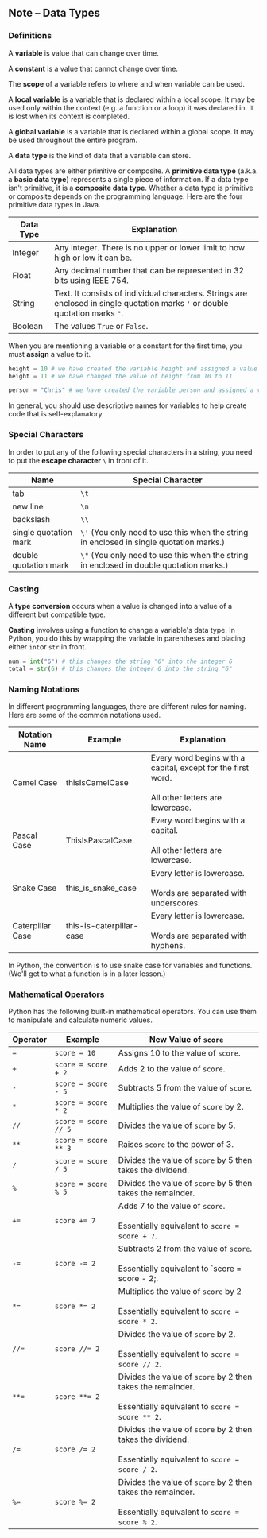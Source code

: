 ## Note – Data Types

### Definitions

A **variable** is value that can change over time. 

A **constant** is a value that cannot change over time. 

The **scope** of a variable refers to where and when variable can be used.

A **local variable** is a variable that is declared within a local scope. It may be used only within the context (e.g. a function or a loop) it was declared in. It is lost when its context is completed.

A **global variable** is a variable that is declared within a global scope. It may be used throughout the entire program.

A **data type** is the kind of data that a variable can store.

All data types are either primitive or composite. A **primitive data type** (a.k.a. a **basic data type**) represents a single piece of information. If a data type isn't primitive, it is a **composite data type**. Whether a data type is primitive or composite depends on the programming language. Here are the four primitive data types in Java. 

| Data Type | Explanation                                                  |
| --------- | ------------------------------------------------------------ |
| Integer   | Any integer. There is no upper or lower limit to how high or low it can be. |
| Float     | Any decimal number that can be represented in 32 bits using IEEE 754. |
| String    | Text.  It consists of individual characters. Strings are enclosed in single quotation marks `'` or double quotation marks `"`. |
| Boolean   | The values `True` or `False`.                                |

When you are mentioning a variable or a constant for the first time, you must **assign** a value to it.

```python
height = 10 # we have created the variable height and assigned a value of 10 to it
height = 11 # we have changed the value of height from 10 to 11

person = "Chris" # we have created the variable person and assigned a value of "Chris" to it
```
In general, you should use descriptive names for variables to help create code that is self-explanatory.

### Special Characters

In order to put any of the following special characters in a string, you need to put the **escape character** ``\`` in front of it.

| Name                  | Special Character                                            |
| --------------------- | ------------------------------------------------------------ |
| tab                   | `\t`                                                         |
| new line              | `\n`                                                         |
| backslash             | `\\`                                                         |
| single quotation mark | `\'` (You only need to use this when the string in enclosed in single quotation marks.) |
| double quotation mark | `\"` (You only need to use this when the string in enclosed in double quotation marks.) |

### Casting

A **type conversion** occurs when a value is changed into a value of a different but compatible type. 

**Casting** involves using a function to change a variable's data type. In Python, you do this by wrapping the variable in parentheses and placing either `int`or `str` in front.

```python
num = int("6") # this changes the string "6" into the integer 6
total = str(6) # this changes the integer 6 into the string "6"
```

### Naming Notations

In different programming languages, there are different rules for naming. Here are some of the common notations used.

| Notation Name    | Example                  | Explanation                                                  |
| ---------------- | ------------------------ | ------------------------------------------------------------ |
| Camel Case       | thisIsCamelCase          | Every word begins with a capital, except for the first word.<br/><br/>All other letters are lowercase. |
| Pascal Case      | ThisIsPascalCase         | Every word begins with a capital.<br/><br/>All other letters are lowercase. |
| Snake Case       | this_is_snake_case       | Every letter is lowercase.<br/><br/>Words are separated with underscores. |
| Caterpillar Case | this-is-caterpillar-case | Every letter is lowercase.<br/><br/>Words are separated with hyphens. |

In Python, the convention is to use snake case for variables and functions. (We'll get to what a function is in a later lesson.)


### Mathematical Operators

Python has the following built-in mathematical operators. You can use them to manipulate and calculate numeric values.

| Operator | Example              | New Value of `score`                                         |
| -------- | -------------------- | ------------------------------------------------------------ |
| `=`      | `score = 10`         | Assigns 10 to the value of `score`.                          |
| `+`      | `score = score + 2`  | Adds 2 to the value of `score`.                              |
| `-`      | `score = score - 5`  | Subtracts 5 from the value of `score`.                       |
| `*`      | `score = score * 2`  | Multiplies the value of `score` by 2.                        |
| `//`     | `score = score // 5` | Divides the value of `score` by 5.                           |
| `**`     | `score = score ** 3` | Raises `score` to the power of 3.                            |
| `/`      | `score = score / 5`  | Divides the value of `score` by 5 then takes the dividend.   |
| `%`      | `score = score % 5`  | Divides the value of `score` by 5 then takes the remainder.  |
| `+=`     | `score += 7`         | Adds 7 to the value of `score`.<br><br/>Essentially equivalent to `score = score + 7`. |
| `-=`     | `score -= 2`         | Subtracts 2 from the value of `score`.<br><br/>Essentially equivalent to `score = score - 2;. |
| `*=`     | `score *= 2`         | Multiplies the value of `score` by 2<br><br/> Essentially equivalent to `score = score * 2`. |
| `//=`    | `score //= 2`        | Divides the value of `score` by 2.<br><br/>Essentially equivalent to `score = score // 2`. |
| `**=`    | `score **= 2`        | Divides the value of `score` by 2 then takes the remainder.<br><br/>Essentially equivalent to `score = score ** 2`. |
| `/=`     | `score /= 2`         | Divides the value of `score` by 2 then takes the dividend.<br><br/>Essentially equivalent to `score = score / 2`. |
| `%=`     | `score %= 2`         | Divides the value of `score` by 2 then takes the remainder.<br><br/>Essentially equivalent to `score = score % 2`. |
